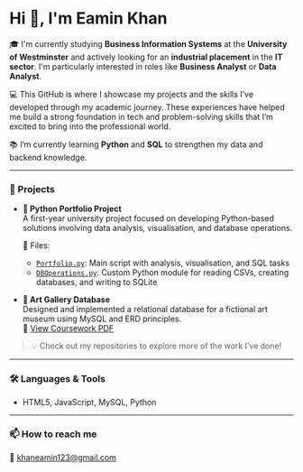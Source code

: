# Hi 👋, I'm Eamin Khan

🎓 I'm currently studying **Business Information Systems** at the **University of Westminster** and actively looking for an **industrial placement** in the **IT sector**. I'm particularly interested in roles like **Business Analyst** or **Data Analyst**.

💻 This GitHub is where I showcase my projects and the skills I’ve developed through my academic journey. These experiences have helped me build a strong foundation in tech and problem-solving skills that I’m excited to bring into the professional world.

📚 I’m currently learning **Python** and **SQL** to strengthen my data and backend knowledge.

---

### 🚀 Projects

- **🐍 Python Portfolio Project**  
  A first-year university project focused on developing Python-based solutions involving data analysis, visualisation, and database operations.

  🔗 Files:  
  - [`Portfolio.py`](./Portfolio.py): Main script with analysis, visualisation, and SQL tasks  
  - [`DBOperations.py`](./DBOperations.py): Custom Python module for reading CSVs, creating databases, and writing to SQLite

- **🎨 Art Gallery Database**  
  Designed and implemented a relational database for a fictional art museum using MySQL and ERD principles.  
  📄 [View Coursework PDF](./The%20Art%20Gallery%20Coursework-%20EAMIN%20KHAN.pdf)

> 💡 Check out my repositories to explore more of the work I’ve done!

---

### 🛠️ Languages & Tools

- HTML5, JavaScript, MySQL, Python    

---

### 📫 How to reach me

📧 khaneamin123@gmail.com
